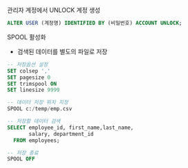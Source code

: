관리자 계정에서 UNLOCK 계정 생성
```SQL
ALTER USER (계정명) IDENTIFIED BY (비밀번호) ACCOUNT UNLOCK;
```

SPOOL 활성화
* 검색된 데이터를 별도의 파일로 저장
```SQL
-- 저장옵션 설정
SET colsep ','
SET pagesize 0
SET trimspool ON
SET linesize 9999

-- 데이터 저장 위치 지정
SPOOL c:/temp/emp.csv

-- 저장할 데이터 검색
SELECT employee_id, first_name,last_name,
       salary, department_id
  FROM employees;

-- 저장 종료
SPOOL OFF
```